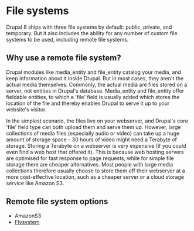 # File systems

Drupal 8 ships with three file systems by default: public, private, and temporary. But it also includes the ability for any number of custom file systems to be used, including remote file systems.

## Why use a remote file system?

Drupal modules like media_entity and file_entity catalog your media, and keep information about it inside Drupal. But in most cases, they aren't the actual media themselves. Commonly, the actual media are files stored on a server, not entities in Drupal's database. Media_entity and file_entity offer fieldable entities, to which a 'file' field is usually added which stores the location of the file and thereby enables Drupal to serve it up to your website's visitor.

In the simplest scenario, the files live on your webserver, and Drupal's core 'file' field type can both upload them and serve them up. However, large collections of media files (especially audio or video) can take up a huge amount of storage space - 30 hours of video might need a Terabyte of storage. Storing a Terabyte on a webserver is very expensive (if you could even find a web host that offered it). This is because web hosting servers are optimised for fast response to page requests, while for simple file storage there are cheaper alternatives. Most people with large media collections therefore usually choose to store them off their webserver at a more cost-effective location, such as a cheaper server or a cloud storage service like Amazon S3.

## Remote file system options
* AmazonS3
* [Flysystem](../modules/flysystem/README.md)
